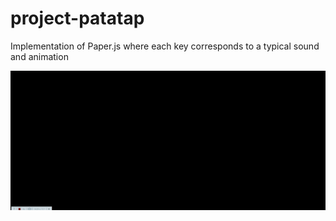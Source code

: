 # project-patatap
Implementation of Paper.js where each key corresponds to a typical sound and animation


![](patatapdemogif.gif)
